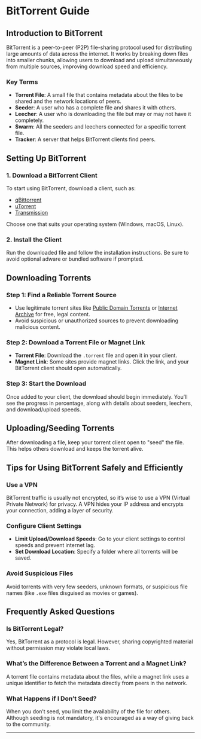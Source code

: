 # BitTorrent Guide

## Introduction to BitTorrent
BitTorrent is a peer-to-peer (P2P) file-sharing protocol used for distributing large amounts of data across the internet. It works by breaking down files into smaller chunks, allowing users to download and upload simultaneously from multiple sources, improving download speed and efficiency.

### Key Terms
- **Torrent File**: A small file that contains metadata about the files to be shared and the network locations of peers.
- **Seeder**: A user who has a complete file and shares it with others.
- **Leecher**: A user who is downloading the file but may or may not have it completely.
- **Swarm**: All the seeders and leechers connected for a specific torrent file.
- **Tracker**: A server that helps BitTorrent clients find peers.

## Setting Up BitTorrent

### 1. Download a BitTorrent Client
To start using BitTorrent, download a client, such as:
- [qBittorrent](https://www.qbittorrent.org/)
- [uTorrent](https://www.utorrent.com/)
- [Transmission](https://transmissionbt.com/)

Choose one that suits your operating system (Windows, macOS, Linux).

### 2. Install the Client
Run the downloaded file and follow the installation instructions. Be sure to avoid optional adware or bundled software if prompted.

## Downloading Torrents

### Step 1: Find a Reliable Torrent Source
- Use legitimate torrent sites like [Public Domain Torrents](http://www.publicdomaintorrents.info/) or [Internet Archive](https://archive.org/) for free, legal content.
- Avoid suspicious or unauthorized sources to prevent downloading malicious content.

### Step 2: Download a Torrent File or Magnet Link
- **Torrent File**: Download the `.torrent` file and open it in your client.
- **Magnet Link**: Some sites provide magnet links. Click the link, and your BitTorrent client should open automatically.

### Step 3: Start the Download
Once added to your client, the download should begin immediately. You’ll see the progress in percentage, along with details about seeders, leechers, and download/upload speeds.

## Uploading/Seeding Torrents
After downloading a file, keep your torrent client open to "seed" the file. This helps others download and keeps the torrent alive.

## Tips for Using BitTorrent Safely and Efficiently

### Use a VPN
BitTorrent traffic is usually not encrypted, so it’s wise to use a VPN (Virtual Private Network) for privacy. A VPN hides your IP address and encrypts your connection, adding a layer of security.

### Configure Client Settings
- **Limit Upload/Download Speeds**: Go to your client settings to control speeds and prevent internet lag.
- **Set Download Location**: Specify a folder where all torrents will be saved.

### Avoid Suspicious Files
Avoid torrents with very few seeders, unknown formats, or suspicious file names (like `.exe` files disguised as movies or games).

## Frequently Asked Questions

### Is BitTorrent Legal?
Yes, BitTorrent as a protocol is legal. However, sharing copyrighted material without permission may violate local laws.

### What’s the Difference Between a Torrent and a Magnet Link?
A torrent file contains metadata about the files, while a magnet link uses a unique identifier to fetch the metadata directly from peers in the network.

### What Happens if I Don’t Seed?
When you don’t seed, you limit the availability of the file for others. Although seeding is not mandatory, it's encouraged as a way of giving back to the community.

---

